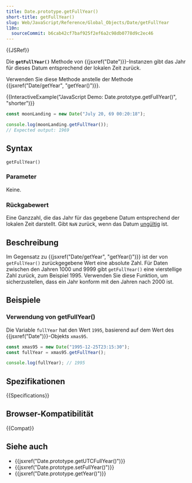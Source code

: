 ```yaml
---
title: Date.prototype.getFullYear()
short-title: getFullYear()
slug: Web/JavaScript/Reference/Global_Objects/Date/getFullYear
l10n:
  sourceCommit: b6cab42cf7baf925f2ef6a2c98db0778d9c2ec46
---
```


{{JSRef}}

Die **`getFullYear()`** Methode von {{jsxref("Date")}}-Instanzen gibt das Jahr für dieses Datum entsprechend der lokalen Zeit zurück.

Verwenden Sie diese Methode anstelle der Methode {{jsxref("Date/getYear", "getYear()")}}.

{{InteractiveExample("JavaScript Demo: Date.prototype.getFullYear()", "shorter")}}

```js interactive-example
const moonLanding = new Date("July 20, 69 00:20:18");

console.log(moonLanding.getFullYear());
// Expected output: 1969
```

## Syntax

```js-nolint
getFullYear()
```

### Parameter

Keine.

### Rückgabewert

Eine Ganzzahl, die das Jahr für das gegebene Datum entsprechend der lokalen Zeit darstellt. Gibt `NaN` zurück, wenn das Datum [ungültig](/de/docs/Web/JavaScript/Reference/Global_Objects/Date#the_epoch_timestamps_and_invalid_date) ist.

## Beschreibung

Im Gegensatz zu {{jsxref("Date/getYear", "getYear()")}} ist der von `getFullYear()` zurückgegebene Wert eine absolute Zahl. Für Daten zwischen den Jahren 1000 und 9999 gibt `getFullYear()` eine vierstellige Zahl zurück, zum Beispiel 1995. Verwenden Sie diese Funktion, um sicherzustellen, dass ein Jahr konform mit den Jahren nach 2000 ist.

## Beispiele

### Verwendung von getFullYear()

Die Variable `fullYear` hat den Wert `1995`, basierend auf dem Wert des {{jsxref("Date")}}-Objekts `xmas95`.

```js
const xmas95 = new Date("1995-12-25T23:15:30");
const fullYear = xmas95.getFullYear();

console.log(fullYear); // 1995
```

## Spezifikationen

{{Specifications}}

## Browser-Kompatibilität

{{Compat}}

## Siehe auch

- {{jsxref("Date.prototype.getUTCFullYear()")}}
- {{jsxref("Date.prototype.setFullYear()")}}
- {{jsxref("Date.prototype.getYear()")}}
